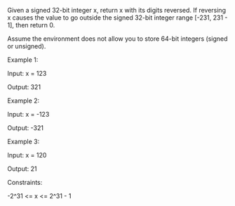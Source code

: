 Given a signed 32-bit integer x, return x with its digits reversed. If reversing x causes the value to go outside the signed 32-bit integer range [-231, 231 - 1], then return 0.

Assume the environment does not allow you to store 64-bit integers (signed or unsigned).

 

Example 1:

Input: x = 123

Output: 321

Example 2:

Input: x = -123

Output: -321

Example 3:

Input: x = 120

Output: 21
 

Constraints:

-2^31 <= x <= 2^31 - 1
